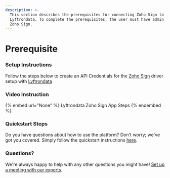 ```yaml
---
description: >-
  This section describes the prerequisites for connecting Zoho Sign to
  Lyftrondata. To complete the prerequisites, the user must have admin access to
  Zoho Sign.
---
```


# Prerequisite

<mark style="color:blue;"></mark>

### Setup Instructions

Follow the steps below to create an API Credentials for the [Zoho Sign](None) driver setup with [Lyftrondata](https://www.lyftrondata.com)

### Video Instruction

{% embed url="None" %}
Lyftrondata Zoho Sign App Steps
{% endembed %}

### Quickstart Steps

Do you have questions about how to use the platform? Don't worry; we've got you covered. Simply follow the quickstart instructions [here](README.md).

### Questions? <a href="#questions" id="questions"></a>

We're always happy to help with any other questions you might have! [Set up a meeting with our experts](https://www.lyftrondata.com/book-a-meeting/).

